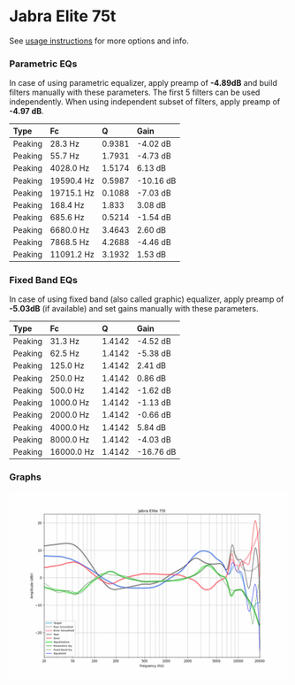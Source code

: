 # Jabra Elite 75t
See [usage instructions](https://github.com/jaakkopasanen/AutoEq#usage) for more options and info.

### Parametric EQs
In case of using parametric equalizer, apply preamp of **-4.89dB** and build filters manually
with these parameters. The first 5 filters can be used independently.
When using independent subset of filters, apply preamp of **-4.97 dB**.

| Type    | Fc         |      Q | Gain      |
|:--------|:-----------|:-------|:----------|
| Peaking | 28.3 Hz    | 0.9381 | -4.02 dB  |
| Peaking | 55.7 Hz    | 1.7931 | -4.73 dB  |
| Peaking | 4028.0 Hz  | 1.5174 | 6.13 dB   |
| Peaking | 19590.4 Hz | 0.5987 | -10.16 dB |
| Peaking | 19715.1 Hz | 0.1088 | -7.03 dB  |
| Peaking | 168.4 Hz   | 1.833  | 3.08 dB   |
| Peaking | 685.6 Hz   | 0.5214 | -1.54 dB  |
| Peaking | 6680.0 Hz  | 3.4643 | 2.60 dB   |
| Peaking | 7868.5 Hz  | 4.2688 | -4.46 dB  |
| Peaking | 11091.2 Hz | 3.1932 | 1.53 dB   |

### Fixed Band EQs
In case of using fixed band (also called graphic) equalizer, apply preamp of **-5.03dB**
(if available) and set gains manually with these parameters.

| Type    | Fc         |      Q | Gain      |
|:--------|:-----------|:-------|:----------|
| Peaking | 31.3 Hz    | 1.4142 | -4.52 dB  |
| Peaking | 62.5 Hz    | 1.4142 | -5.38 dB  |
| Peaking | 125.0 Hz   | 1.4142 | 2.41 dB   |
| Peaking | 250.0 Hz   | 1.4142 | 0.86 dB   |
| Peaking | 500.0 Hz   | 1.4142 | -1.62 dB  |
| Peaking | 1000.0 Hz  | 1.4142 | -1.13 dB  |
| Peaking | 2000.0 Hz  | 1.4142 | -0.66 dB  |
| Peaking | 4000.0 Hz  | 1.4142 | 5.84 dB   |
| Peaking | 8000.0 Hz  | 1.4142 | -4.03 dB  |
| Peaking | 16000.0 Hz | 1.4142 | -16.76 dB |

### Graphs
![](./Jabra%20Elite%2075t.png)